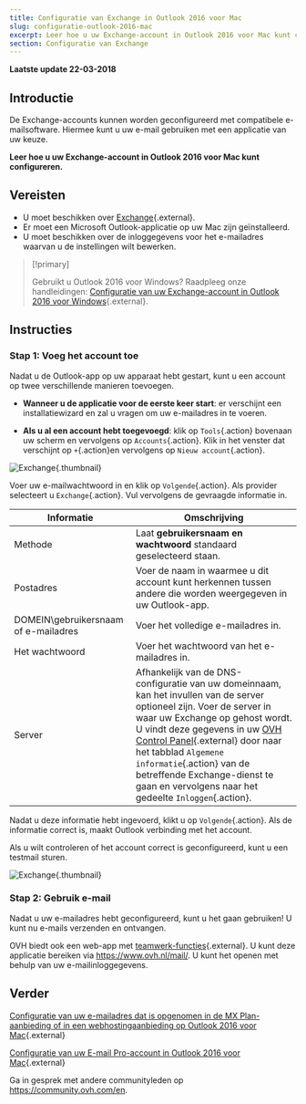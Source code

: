```yaml
---
title: Configuratie van Exchange in Outlook 2016 voor Mac
slug: configuratie-outlook-2016-mac
excerpt: Leer hoe u uw Exchange-account in Outlook 2016 voor Mac kunt configureren
section: Configuratie van Exchange
---
```


**Laatste update 22-03-2018**

## Introductie

De Exchange-accounts kunnen worden geconfigureerd met compatibele e-mailsoftware.  Hiermee kunt u uw e-mail gebruiken met een applicatie van uw keuze.

**Leer hoe u uw Exchange-account in Outlook 2016 voor Mac kunt configureren.**

## Vereisten

- U moet beschikken over [Exchange](https://www.ovh.com/nl/emails/){.external}.
- Er moet een Microsoft Outlook-applicatie op uw Mac zijn geïnstalleerd. 
- U moet beschikken over de inloggegevens voor het e-mailadres waarvan u de instellingen wilt bewerken.

> [!primary]
>
> Gebruikt u Outlook 2016 voor Windows? Raadpleeg onze handleidingen: [Configuratie van uw Exchange-account in Outlook 2016 voor Windows](https://docs.ovh.com/nl/microsoft-collaborative-solutions/configuratie-outlook-2016/){.external}.
>

## Instructies

### Stap 1: Voeg het account toe

Nadat u de Outlook-app op uw apparaat hebt gestart, kunt u een account op twee verschillende manieren toevoegen.

- **Wanneer u de applicatie voor de eerste keer start**: er verschijnt een installatiewizard en zal u vragen om uw e-mailadres in te voeren.

- **Als u al een account hebt toegevoegd**: klik op `Tools`{.action} bovenaan uw scherm en vervolgens op `Accounts`{.action}. Klik in het venster dat verschijnt op `+`{.action}en vervolgens op `Nieuw account`{.action}.

![Exchange](images/configuration-outlook-2016-mac-step1.png){.thumbnail}

Voer uw e-mailwachtwoord in en klik op `Volgende`{.action}. Als provider selecteert u `Exchange`{.action}. Vul vervolgens de gevraagde informatie in.

|Informatie|Omschrijving|
|---|---|
|Methode|Laat **gebruikersnaam en wachtwoord** standaard geselecteerd staan.|
|Postadres|Voer de naam in waarmee u dit account kunt herkennen tussen andere die worden weergegeven in uw Outlook-app.|
|DOMEIN\gebruikersnaam of e-mailadres|Voer het volledige e-mailadres in. |
|Het wachtwoord|Voer het wachtwoord van het e-mailadres in. |
|Server|Afhankelijk van de DNS-configuratie van uw domeinnaam, kan het invullen van de server optioneel zijn. Voer de server in waar uw Exchange op gehost wordt. U vindt deze gegevens in uw [OVH Control Panel](https://www.ovh.com/auth/?action=gotomanager){.external} door naar het tabblad `Algemene informatie`{.action} van de betreffende Exchange-dienst te gaan en vervolgens naar het gedeelte `Inloggen`{.action}.|

Nadat u deze informatie hebt ingevoerd, klikt u op `Volgende`{.action}. Als de informatie correct is, maakt Outlook verbinding met het account.

Als u wilt controleren of het account correct is geconfigureerd, kunt u een testmail sturen.

![Exchange](images/configuration-exchange-outlook-2016-mac-step2.png){.thumbnail}

### Stap 2: Gebruik e-mail

Nadat u uw e-mailadres hebt geconfigureerd, kunt u het gaan gebruiken! U kunt nu e-mails verzenden en ontvangen.

OVH biedt ook een web-app met [teamwerk-functies](https://www.ovh.com/nl/emails/){.external}. U kunt deze applicatie bereiken via <https://www.ovh.nl/mail/>. U kunt het openen met behulp van uw e-mailinloggegevens.

## Verder

[Configuratie van uw e-mailadres dat is opgenomen in de MX Plan-aanbieding of in een webhostingaanbieding op Outlook 2016 voor Mac](https://docs.ovh.com/nl/emails/configuratie-outlook-2016-mac/){.external}

[Configuratie van uw E-mail Pro-account in Outlook 2016 voor Mac](https://docs.ovh.com/nl/emails-pro/configuratie-outlook-2016-mac/){.external}

Ga in gesprek met andere communityleden op <https://community.ovh.com/en>.
